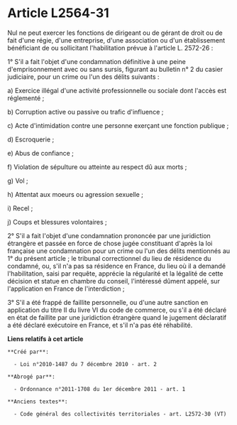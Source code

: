# Article L2564-31

Nul ne peut exercer les fonctions de dirigeant ou de gérant de droit ou de fait d'une régie, d'une entreprise, d'une
association ou d'un établissement bénéficiant de ou sollicitant l'habilitation prévue à l'article L. 2572-26 : 

1° S'il a fait l'objet d'une condamnation définitive à une peine d'emprisonnement avec ou sans sursis, figurant au bulletin
n° 2 du casier judiciaire, pour un crime ou l'un des délits suivants : 

a) Exercice illégal d'une activité professionnelle ou sociale dont l'accès est réglementé ; 

b) Corruption active ou passive ou trafic d'influence ; 

c) Acte d'intimidation contre une personne exerçant une fonction publique ; 

d) Escroquerie ; 

e) Abus de confiance ; 

f) Violation de sépulture ou atteinte au respect dû aux morts ; 

g) Vol ; 

h) Attentat aux moeurs ou agression sexuelle ; 

i) Recel ; 

j) Coups et blessures volontaires ; 

2° S'il a fait l'objet d'une condamnation prononcée par une juridiction étrangère et passée en force de chose jugée
constituant d'après la loi française une condamnation pour un crime ou l'un des délits mentionnés au 1° du présent article ;
le tribunal correctionnel du lieu de résidence du condamné, ou, s'il n'a pas sa résidence en France, du lieu où il a demandé
l'habilitation, saisi par requête, apprécie la régularité et la légalité de cette décision et statue en chambre du conseil,
l'intéressé dûment appelé, sur l'application en France de l'interdiction ; 

3° S'il a été frappé de faillite personnelle, ou d'une autre sanction en application du titre II du livre VI du code de
commerce, ou s'il a été déclaré en état de faillite par une juridiction étrangère quand le jugement déclaratif a été déclaré
exécutoire en France, et s'il n'a pas été réhabilité.

**Liens relatifs à cet article**

	**Créé par**:

	  - Loi n°2010-1487 du 7 décembre 2010 - art. 2

	**Abrogé par**:

	  - Ordonnance n°2011-1708 du 1er décembre 2011 - art. 1

	**Anciens textes**:

	  - Code général des collectivités territoriales - art. L2572-30 (VT)
